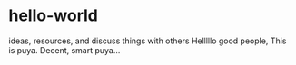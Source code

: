 # hello-world
ideas, resources, and discuss things with others
Helllllo good people, This is puya. Decent, smart puya...
